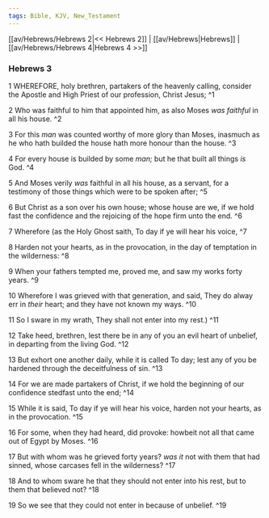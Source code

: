 ```yaml
---
tags: Bible, KJV, New_Testament
---
```


[[av/Hebrews/Hebrews 2|<< Hebrews 2]] | [[av/Hebrews|Hebrews]] | [[av/Hebrews/Hebrews 4|Hebrews 4 >>]]

### Hebrews 3

1 WHEREFORE, holy brethren, partakers of the heavenly calling, consider the Apostle and High Priest of our profession, Christ Jesus; ^1

2 Who was faithful to him that appointed him, as also Moses _was_ _faithful_ in all his house. ^2

3 For this _man_ was counted worthy of more glory than Moses, inasmuch as he who hath builded the house hath more honour than the house. ^3

4 For every house is builded by some _man;_ but he that built all things _is_ God. ^4

5 And Moses verily _was_ faithful in all his house, as a servant, for a testimony of those things which were to be spoken after; ^5

6 But Christ as a son over his own house; whose house are we, if we hold fast the confidence and the rejoicing of the hope firm unto the end. ^6

7 Wherefore (as the Holy Ghost saith, To day if ye will hear his voice, ^7

8 Harden not your hearts, as in the provocation, in the day of temptation in the wilderness: ^8

9 When your fathers tempted me, proved me, and saw my works forty years. ^9

10 Wherefore I was grieved with that generation, and said, They do alway err in _their_ heart; and they have not known my ways. ^10

11 So I sware in my wrath, They shall not enter into my rest.) ^11

12 Take heed, brethren, lest there be in any of you an evil heart of unbelief, in departing from the living God. ^12

13 But exhort one another daily, while it is called To day; lest any of you be hardened through the deceitfulness of sin. ^13

14 For we are made partakers of Christ, if we hold the beginning of our confidence stedfast unto the end; ^14

15 While it is said, To day if ye will hear his voice, harden not your hearts, as in the provocation. ^15

16 For some, when they had heard, did provoke: howbeit not all that came out of Egypt by Moses. ^16

17 But with whom was he grieved forty years? _was_ _it_ not with them that had sinned, whose carcases fell in the wilderness? ^17

18 And to whom sware he that they should not enter into his rest, but to them that believed not? ^18

19 So we see that they could not enter in because of unbelief. ^19
